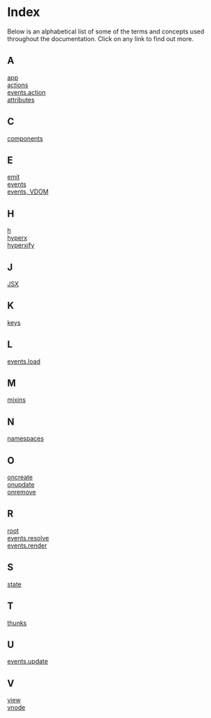 # Index

Below is an alphabetical list of some of the terms and concepts used throughout the documentation. Click on any link to find out more.

## A

[app](/src/app.js)<br>
[actions](/docs/actions.md)<br>
[events.action](/docs/events.md#action)<br>
[attributes](/docs/vnodes.md#attributes)<br>

## C

[components](/docs/components.md)<br>

## E

[emit](/docs/events.md#custom-events)<br>
[events](/docs/events.md)<br>
[events, VDOM](/docs/vdom-events.md)<br>

## H

[h](/src/h.js)<br>
[hyperx](/docs/hyperx.md)<br>
[hyperxify](https://github.com/substack/hyperxify)<br>

## J

[JSX](/docs/jsx.md)<br>

## K

[keys](/docs/keys.md)<br>

## L

[events.load](/docs/events.md#load)<br>

## M

[mixins](/docs/mixins.md)<br>

## N

[namespaces](/docs/actions.md#namespaces)<br>

## O

[oncreate](/docs/vdom-events.md#oncreate)<br>
[onupdate](/docs/vdom-events.md#onupdate)<br>
[onremove](/docs/vdom-events.md#onremove)<br>

## R

[root](/docs/root.md)<br>
[events.resolve](/docs/events.md#resolve)<br>
[events.render](/docs/events.md#render)<br>

## S

[state](/docs/state.md)<br>

## T

[thunks](/docs/actions.md#thunks)

## U

[events.update](/docs/events.md#eventsupdate)<br>

## V

[view](/docs/view.md)<br>
[vnode](/docs/vnodes.md)<br>
